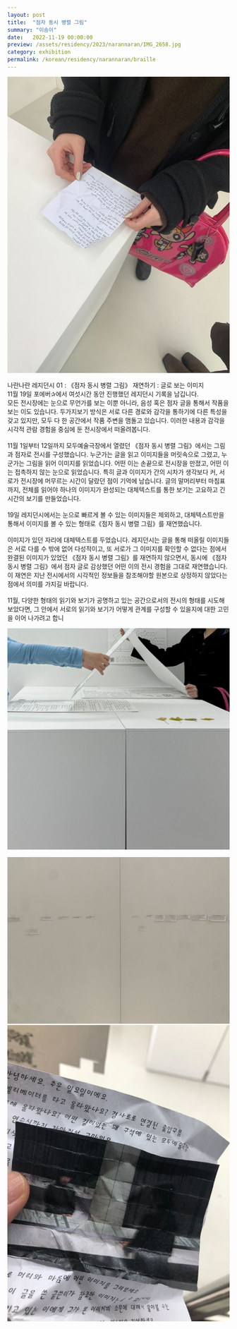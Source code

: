 ```yaml
---
layout: post
title:  "점자 동시 병렬 그림"
summary: "이솜이"
date:   2022-11-19 00:00:00
preview: /assets/residency/2023/narannaran/IMG_2658.jpg
category: exhibition
permalink: /korean/residency/narannaran/braille
---
```


![Picture 1](/assets/residency/2023/narannaran/IMG_2657.jpg)

나란나란 레지던시 01 : 《점자 동시 병렬 그림》 재연하기 : 글로 보는 이미지
<br>
11월 19일 포에버✰에서 여섯시간 동안 진행했던 레지던시 기록을 남깁니다.
<br>
모든 전시장에는 눈으로 무언가를 보는 이뿐 아니라, 음성 혹은 점자 글을 통해서 작품을 보는 이도 있습니다. 두가지보기 방식은 서로 다른 경로와 감각을 통하기에 다른 특성을 갖고 있지만, 모두 다 한 공간에서 작품 주변을 맴돌고 있습니다. 이러한 내용과 감각을 시각적 관람 경험을 중심에 둔 전시장에서 떠올려봅니다.
<br><br>11월 1일부터 12일까지 모두예술극장에서 열렸던 《점자 동시 병렬 그림》에서는 그림과 점자로 전시를 구성했습니다. 누군가는 글을 읽고 이미지들을 머릿속으로 그렸고, 누군가는 그림을 읽어 이미지를 읽었습니다. 어떤 이는 손끝으로 전시장을 만졌고, 어떤 이는 접촉하지 않는 눈으로 읽었습니다. 특히 글과 이미지가 간의 시차가 생각보다 커, 서로가 전시장에 머무르는 시간이 달랐던 점이 기억에 남습니다. 글의 말머리부터 마침표까지, 전체를 읽어야 하나의 이미지가 완성되는 대체텍스트를 통한 보기는 고요하고 긴 시간의 보기를 만들었습니다.
<br><br>19일 레지던시에서는 눈으로 빠르게 볼 수 있는 이미지들은 제외하고, 대체텍스트만을 통해서 이미지를 볼 수 있는 형태로《점자 동시 병렬 그림》를 재연했습니다.
<br><br>이미지가 있던 자리에 대체텍스트를 두었습니다. 레지던시는 글을 통해 떠올릴 이미지들은 서로 다를 수 밖에 없어 다성적이고, 또 서로가 그 이미지를 확인할 수 없다는 점에서 완결된 이미지가 있었던 《점자 동시 병렬 그림》를 재연하지 않으면서, 동시에 《점자 동시 병렬 그림》에서 점자 글로 감상했던 어떤 이의 전시 경험을 그대로 재연했습니다. 이 재연은 지난 전시에서의 시각적인 정보들을 참조해야할 원본으로 상정하지 않았다는 점에서 의미를 가지길 바랍니다.
<br><br>11월, 다양한 형태의 읽기와 보기가 공명하고 있는 공간으로서의 전시의 형태를 시도해 보았다면, 그 안에서 서로의 읽기와 보기가 어떻게 관계를 구성할 수 있을지에 대한 고민을 이어 나가려고 합니


![Picture 1](/assets/residency/2023/narannaran/IMG_2656.jpg)

![Picture 1](/assets/residency/2023/narannaran/IMG_1277.jpg)
![Picture 1](/assets/residency/2023/narannaran/IMG_2658.jpg)

 